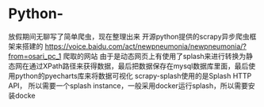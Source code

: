 # Python-
放假期间无聊写了简单爬虫，现在整理出来
开源python提供的scrapy异步爬虫框架来搭建的
https://voice.baidu.com/act/newpneumonia/newpneumonia/?from=osari_pc_1 爬取的网站 
由于是动态网页上有使用了splash来进行转换为静态网在通过XPath路径来获得数据，最后把数据保存在mysql数据库里面，最后使用python的pyecharts库来将数据可视化
scrapy-splash使用的是Splash HTTP API， 所以需要一个splash instance，一般采用docker运行splash，所以需要安装docke
